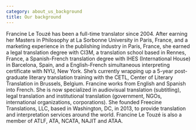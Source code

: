 ```yaml
---
category: about_us_background
title: Our background
---
```

Francine Le Touzé has been a full-time translator since 2004. After earning her Masters in Philosophy at La Sorbonne University in Paris, France, and a marketing experience in the publishing industry in Paris, France, she earned a legal translation degree with CI3M, a translation school based in Rennes, France, a Spanish-French translation degree with IHES (International House) in Barcelona, Spain, and a English-French simultaneous interpreting certificate with NYU, New York. She’s currently wrapping up a 5-year post-graduate literary translation training with the CETL, Center of Literary Translation in Brussels, Belgium. Francine works from English and Spanish into French. She is now specialized in audiovisual translation (subtitling), legal translation and institutional translation (government, NGOs, international organizations, corporations). She founded Freecine Translations, LLC, based in Washington, DC, in 2013, to provide translation and interpretation services around the world. Francine Le Touzé is also a member of ATLF, ATA, NCATA, NAJIT and ATAA. 